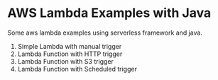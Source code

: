 # AWS Lambda Examples with Java

Some aws lambda examples using serverless framework and java.

1. Simple Lambda with manual trigger
2. Lambda Function with HTTP trigger
3. Lambda Function with S3 trigger
4. Lambda Function with Scheduled trigger

